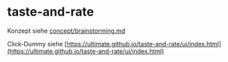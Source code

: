 # taste-and-rate

Konzept siehe [concept/brainstorming.md](concept/brainstorming.md)

Click-Dummy siehe [https://ultimate.github.io/taste-and-rate/ui/index.html](https://ultimate.github.io/taste-and-rate/ui/index.html)
